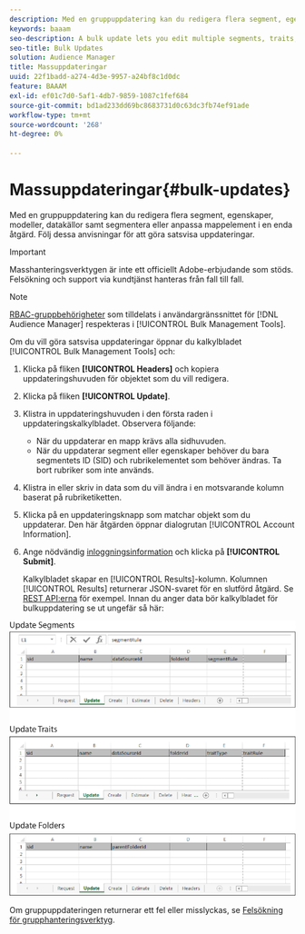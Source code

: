 ```yaml
---
description: Med en gruppuppdatering kan du redigera flera segment, egenskaper, modeller, datakällor samt segmentera eller anpassa mappelement i en enda åtgärd. Följ dessa anvisningar för att göra satsvisa uppdateringar.
keywords: baaam
seo-description: A bulk update lets you edit multiple segments, traits, models, data sources, and segment or trait folder elements in a single operation. Follow these instructions to make bulk updates.
seo-title: Bulk Updates
solution: Audience Manager
title: Massuppdateringar
uuid: 22f1badd-a274-4d3e-9957-a24bf8c1d0dc
feature: BAAAM
exl-id: ef01c7d0-5af1-4db7-9859-1087c1fef684
source-git-commit: bd1ad233dd69bc8683731d0c63dc3fb74ef91ade
workflow-type: tm+mt
source-wordcount: '268'
ht-degree: 0%

---
```


# Massuppdateringar{#bulk-updates}

Med en gruppuppdatering kan du redigera flera segment, egenskaper, modeller, datakällor samt segmentera eller anpassa mappelement i en enda åtgärd. Följ dessa anvisningar för att göra satsvisa uppdateringar.

>[!IMPORTANT]
>
>Masshanteringsverktygen är inte ett officiellt Adobe-erbjudande som stöds. Felsökning och support via kundtjänst hanteras från fall till fall.

<!-- 

t_bulk_updates.xml

 -->

>[!NOTE]
>
>[RBAC-gruppbehörigheter](../../features/administration/administration-overview.md) som tilldelats i användargränssnittet för [!DNL Audience Manager] respekteras i [!UICONTROL Bulk Management Tools].

Om du vill göra satsvisa uppdateringar öppnar du kalkylbladet [!UICONTROL Bulk Management Tools] och:

1. Klicka på fliken **[!UICONTROL Headers]** och kopiera uppdateringshuvuden för objektet som du vill redigera.
2. Klicka på fliken **[!UICONTROL Update]**.
3. Klistra in uppdateringshuvuden i den första raden i uppdateringskalkylbladet. Observera följande:

   * När du uppdaterar en mapp krävs alla sidhuvuden.
   * När du uppdaterar segment eller egenskaper behöver du bara segmentets ID (SID) och rubrikelementet som behöver ändras. Ta bort rubriker som inte används.

4. Klistra in eller skriv in data som du vill ändra i en motsvarande kolumn baserat på rubriketiketten.
5. Klicka på en uppdateringsknapp som matchar        objekt som du uppdaterar.
Den här åtgärden öppnar dialogrutan [!UICONTROL Account Information].

6. Ange nödvändig [inloggningsinformation](../../reference/bulk-management-tools/bulk-management-intro.md#auth-reqs) och klicka på **[!UICONTROL Submit]**.

   Kalkylbladet skapar en [!UICONTROL Results]-kolumn. Kolumnen [!UICONTROL Results] returnerar JSON-svaret för en slutförd åtgärd. Se [REST API:erna](../../api/rest-api-main/rest-api-main.md) för exempel. Innan du anger data bör kalkylbladet för bulkuppdatering se ut ungefär så här:

![](assets/update.png)

Om gruppuppdateringen returnerar ett fel eller misslyckas, se [Felsökning för grupphanteringsverktyg](../../reference/bulk-management-tools/bulk-troubleshooting.md).
